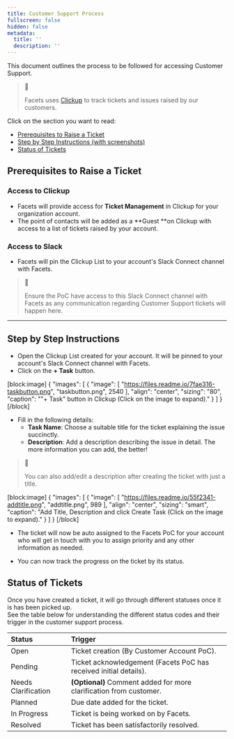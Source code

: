 ```yaml
---
title: Customer Support Process
fullscreen: false
hidden: false
metadata:
  title: ''
  description: ''
---
```

This document outlines the process to be followed for accessing Customer Support.

> 📘 
> 
> Facets uses [Clickup](https://clickup.com/?noRedirect=true) to track tickets and issues raised by our customers.

Click on the section you want to read:

- [Prerequisites to Raise a Ticket](https://readme.facets.cloud/page/customer-support-process#prerequisites-to-raise-a-ticket)
- [Step by Step Instructions (with screenshots)](https://readme.facets.cloud/page/customer-support-process#step-by-step-instructions) 
- [Status of Tickets](https://readme.facets.cloud/page/customer-support-process#status-of-tickets)

## Prerequisites to Raise a Ticket

### Access to Clickup

- Facets will provide access for **Ticket Management** in Clickup for your organization account.
- The point of contacts will be added as a **Guest **on Clickup with access to a list of tickets raised by your account.

### Access to Slack

- Facets will pin the Clickup List to your account's Slack Connect channel with Facets.

> 📘 
> 
> Ensure the PoC have access to this Slack Connect channel with Facets as any communication regarding Customer Support tickets will happen here.

***

## Step by Step Instructions

- Open the Clickup List created for your account. It will be pinned to your account's Slack Connect channel with Facets.
- Click on the **+ Task** button.

[block:image]
{
  "images": [
    {
      "image": [
        "https://files.readme.io/7fae316-taskbutton.png",
        "taskbutton.png",
        2540
      ],
      "align": "center",
      "sizing": "80",
      "caption": "\"+ Task\" button in Clickup (Click on the image to expand)."
    }
  ]
}
[/block]

- Fill in the following details: 
  - **Task Name**: Choose a suitable title for the ticket explaining the issue succinctly. 
  - **Description**: Add a description describing the issue in detail. The more information you can add, the better!

> 📘 
> 
> You can also add/edit a description after creating the ticket with just a title.

[block:image]
{
  "images": [
    {
      "image": [
        "https://files.readme.io/55f2341-addtitle.png",
        "addtitle.png",
        989
      ],
      "align": "center",
      "sizing": "smart",
      "caption": "Add Title, Description and click Create Task (Click on the image to expand)."
    }
  ]
}
[/block]

- The ticket will now be auto assigned to the Facets PoC for your account who will get in touch with you to assign priority and any other information as needed.

- You can now track the progress on the ticket by its status. 

## Status of Tickets

Once you have created a ticket, it will go through different statuses once it is has been picked up.  
See the table below for understanding the different status codes and their trigger in the customer support process.

| Status              | Trigger                                                            |
| :------------------ | :----------------------------------------------------------------- |
| Open                | Ticket creation (By Customer Account PoC).                         |
| Pending             | Ticket acknowledgement (Facets PoC has received initial details).  |
| Needs Clarification | **(Optional)** Comment added for more clarification from customer. |
| Planned             | Due date added for the ticket.                                     |
| In Progress         | Ticket is being worked on by Facets.                               |
| Resolved            | Ticket has been satisfactorily resolved.                           |